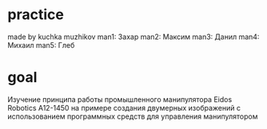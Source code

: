 # practice
made by kuchka muzhikov
man1: Захар
man2: Максим
man3: Данил
man4: Михаил
man5: Глеб

# goal
Изучение принципа работы промышленного манипулятора Eidos Robotics A12-1450 на примере создания двумерных изображений с использованием программных средств для управления манипулятором
